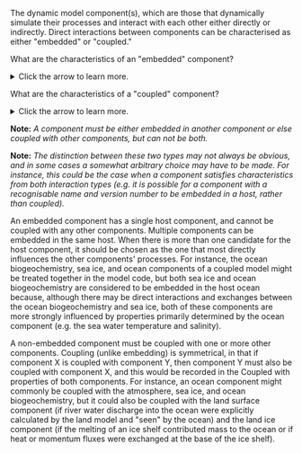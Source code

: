 The dynamic model component(s), which are those that dynamically simulate their processes and interact with each other either directly or indirectly. Direct interactions between components can be characterised as either "embedded" or "coupled."

What are the characteristics of an "embedded" component? 
<details>
<summary>Click the arrow to learn more.</summary>

  - shares the same horizontal grid as the host component;
  - is constructed such that the code representing the component would be exceedingly difficult to extract and transfer to another coupled model;
  - is coded such that within a single time-step, interactions between it and its host might involve exchanges of information affecting both;
  - cannot be easily "driven" independently of its host (e.g. it cannot be run by itself in standalone "offline" mode with prescribed external conditions imposed);
  - may not have a recognisable name or version number (other than those of the host component).

</details>

What are the characteristics of a "coupled" component? 
<details>
<summary>Click the arrow to learn more.</summary>

  - is identified using a recognisable name, and often a version number (e.g. "MOM5," the fifth version of the Modular Ocean Model);
  - interacts at regular intervals with other components by exchanging the collection of quantities needed by each to advance a simulation (such as mass, momentum, energy, etc.), either via a coupler (i.e. code specially adapted to represent the exchanges between the various components) or by other means;
  - is coded such that it is relatively isolated from other parts of a coupled model code and (by design) might be extracted to be adopted in another model.

</details>

**Note:** _A component must be either embedded in another component or else coupled with other components, but can not be both._

**Note:** _The distinction between these two types may not always be obvious, and in some cases a somewhat arbitrary choice may have to be made. For instance, this could be the case when a component satisfies characteristics from both interaction types (e.g. it is possible for a component with a recognisable name and version number to be embedded in a host, rather than coupled)._

An embedded component has a single host component, and cannot be coupled with any other components. Multiple components can be embedded in the same host. When there is more than one candidate for the host component, it should be chosen as the one that most directly influences the other components' processes. For instance, the ocean biogeochemistry, sea ice, and ocean components of a coupled model might be treated together in the model code, but both sea ice and ocean biogeochemistry are considered to be embedded in the host ocean because, although there may be direct interactions and exchanges between the ocean biogeochemistry and sea ice, both of these components are more strongly influenced by properties primarily determined by the ocean component (e.g. the sea water temperature and salinity).

A non-embedded component must be coupled with one or more other components. Coupling (unlike embedding) is symmetrical, in that if component X is coupled with component Y, then component Y must also be coupled with component X, and this would be recorded in the Coupled with properties of both components. For instance, an ocean component might commonly be coupled with the atmosphere, sea ice, and ocean biogeochemistry, but it could also be coupled with the land surface component (if river water discharge into the ocean were explicitly calculated by the land model and "seen" by the ocean) and the land ice component (if the melting of an ice shelf contributed mass to the ocean or if heat or momentum fluxes were exchanged at the base of the ice shelf).
